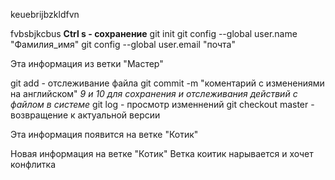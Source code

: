 keuebrijbzkldfvn

fvbsbjkcbus
**Ctrl s - сохранение**
git init
git config --global user.name "Фамилия_имя"
git config --global user.email "почта"

Эта информация из ветки "Мастер"

git add - отслеживание файла
git commit -m "коментарий с изменениями на английском"
*9 и 10 для сохранения и отслеживания действий с файлом в системе*
git log - просмотр изменнений 
git checkout master - возвращение к актуальной версии 

Эта информация появится на ветке "Котик"

Новая информация на ветке "Котик"
Ветка коитик нарывается и хочет конфлитка 
